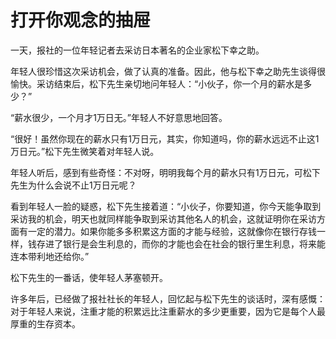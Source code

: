 # 打开你观念的抽屉

一天，报社的一位年轻记者去采访日本著名的企业家松下幸之助。 

年轻人很珍惜这次采访机会，做了认真的准备。因此，他与松下幸之助先生谈得很愉快。采访结束后，松下先生亲切地问年轻人：“小伙子，你一个月的薪水是多少？” 

“薪水很少，一个月才1万日无。”年轻人不好意思地回答。 

“很好！虽然你现在的薪水只有1万日元，其实，你知道吗，你的薪水远远不止这1万日元。”松下先生微笑着对年轻人说。 

年轻人听后，感到有些奇怪：不对呀，明明我每个月的薪水只有1万日元，可松下先生为什么会说不止1万日元呢？ 

看到年轻人一脸的疑惑，松下先生接着道：“小伙子，你要知道，你今天能争取到采访我的机会，明天也就同样能争取到采访其他名人的机会，这就证明你在采访方面有一定的潜力。如果你能多多积累这方面的才能与经验，这就像你在银行存钱一样，钱存进了银行是会生利息的，而你的才能也会在社会的银行里生利息，将来能连本带利地还给你。” 

松下先生的一番话，使年轻人茅塞顿开。 

许多年后，已经做了报社社长的年轻人，回忆起与松下先生的谈话时，深有感慨：对于年轻人来说，注重才能的积累远比注重薪水的多少更重要，因为它是每个人最厚重的生存资本。
 
